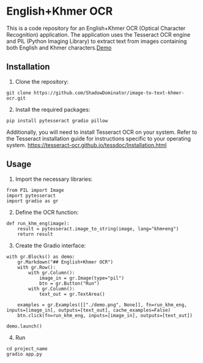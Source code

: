 # English+Khmer OCR

This is a code repository for an English+Khmer OCR (Optical Character Recognition) application. The application uses the Tesseract OCR engine and PIL (Python Imaging Library) to extract text from images containing both English and Khmer characters.[Demo](https://huggingface.co/spaces/ShadowDominator/image-to-text-khmer-ocr)


## Installation

1. Clone the repository:
```shell
git clone https://github.com/ShadowDominator/image-to-text-khmer-ocr.git
 ```
2. Install the required packages:
```shell
pip install pytesseract gradio pillow
```
Additionally, you will need to install Tesseract OCR on your system. Refer to the Tesseract installation guide for instructions specific to your operating system.
https://tesseract-ocr.github.io/tessdoc/Installation.html

## Usage
1. Import the necessary libraries:
```shell
from PIL import Image
import pytesseract
import gradio as gr
```
2. Define the OCR function:
```shell
def run_khm_eng(image):
    result = pytesseract.image_to_string(image, lang="khm+eng")
    return result
```

3. Create the Gradio interface:
``` shell
with gr.Blocks() as demo:
    gr.Markdown("## English+Khmer OCR")
    with gr.Row():
        with gr.Column():
            image_in = gr.Image(type="pil")
            btn = gr.Button("Run")
        with gr.Column():
            text_out = gr.TextArea()

    examples = gr.Examples([["./demo.png", None]], fn=run_khm_eng, inputs=[image_in], outputs=[text_out], cache_examples=False)
    btn.click(fn=run_khm_eng, inputs=[image_in], outputs=[text_out])

demo.launch()
```
4. Run 
```shell 
cd project_name
gradio app.py
```



